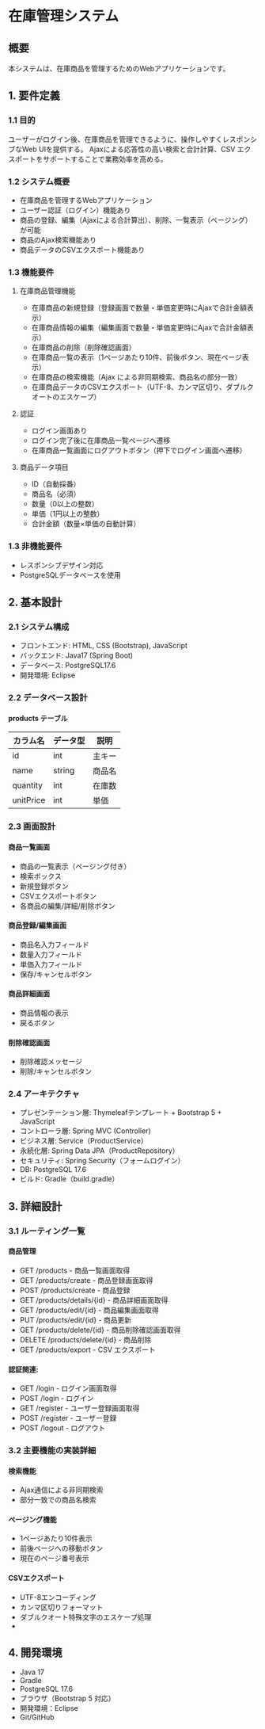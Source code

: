 # 在庫管理システム

## 概要
本システムは、在庫商品を管理するためのWebアプリケーションです。

## 1. 要件定義

### 1.1 目的
ユーザーがログイン後、在庫商品を管理できるように、操作しやすくレスポンシブなWeb UIを提供する。
Ajaxによる応答性の高い検索と合計計算、CSV エクスポートをサポートすることで業務効率を高める。

### 1.2 システム概要
- 在庫商品を管理するWebアプリケーション
- ユーザー認証（ログイン）機能あり
- 商品の登録、編集（Ajaxによる合計算出）、削除、一覧表示（ページング）が可能
- 商品のAjax検索機能あり
- 商品データのCSVエクスポート機能あり

### 1.3 機能要件
1. 在庫商品管理機能
   - 在庫商品の新規登録（登録画面で数量・単価変更時にAjaxで合計金額表示）
   - 在庫商品情報の編集（編集画面で数量・単価変更時にAjaxで合計金額表示）
   - 在庫商品の削除（削除確認画面）
   - 在庫商品一覧の表示（1ページあたり10件、前後ボタン、現在ページ表示）
   - 在庫商品の検索機能（Ajax による非同期検索、商品名の部分一致）
   - 在庫商品データのCSVエクスポート（UTF-8、カンマ区切り、ダブルクオートのエスケープ）

2. 認証
   - ログイン画面あり
   - ログイン完了後に在庫商品一覧ページへ遷移
   - 在庫商品一覧画面にログアウトボタン（押下でログイン画面へ遷移）
     
3. 商品データ項目
   - ID（自動採番）
   - 商品名（必須）
   - 数量（0以上の整数）
   - 単価（1円以上の整数）
   - 合計金額（数量×単価の自動計算）

### 1.3 非機能要件
- レスポンシブデザイン対応
- PostgreSQLデータベースを使用

## 2. 基本設計

### 2.1 システム構成
- フロントエンド: HTML, CSS (Bootstrap), JavaScript
- バックエンド: Java17 (Spring Boot)
- データベース: PostgreSQL17.6
- 開発環境: Eclipse

### 2.2 データベース設計

#### products テーブル
| カラム名 | データ型 | 説明 |
|----------|----------|------|
| id | int | 主キー |
| name | string | 商品名 |
| quantity | int | 在庫数 |
| unitPrice | int | 単価 |

### 2.3 画面設計
#### 商品一覧画面
*   商品の一覧表示（ページング付き）
*   検索ボックス
*   新規登録ボタン
*   CSVエクスポートボタン
*   各商品の編集/詳細/削除ボタン

#### 商品登録/編集画面
*   商品名入力フィールド
*   数量入力フィールド
*   単価入力フィールド
*   保存/キャンセルボタン

#### 商品詳細画面
*   商品情報の表示
*   戻るボタン

#### 削除確認画面
*   削除確認メッセージ
*   削除/キャンセルボタン

### 2.4  アーキテクチャ
- プレゼンテーション層: Thymeleafテンプレート + Bootstrap 5 + JavaScript
- コントローラ層: Spring MVC (Controller)
- ビジネス層: Service（ProductService）
- 永続化層: Spring Data JPA（ProductRepository）
- セキュリティ: Spring Security（フォームログイン）
- DB: PostgreSQL 17.6
- ビルド: Gradle（build.gradle）

## 3. 詳細設計

### 3.1 ルーティング一覧
#### 商品管理
- GET /products - 商品一覧画面取得 
- GET /products/create - 商品登録画面取得 
- POST /products/create - 商品登録 
- GET /products/details/{id} - 商品詳細画面取得
- GET /products/edit/{id} - 商品編集画面取得 
- PUT /products/edit/{id} - 商品更新 
- GET /products/delete/{id} - 商品削除確認画面取得 
- DELETE /products/delete/{id} - 商品削除
- GET  /products/export        - CSV エクスポート

#### 認証関連:
- GET  /login                     - ログイン画面取得
- POST /login                     - ログイン
- GET  /register                  - ユーザー登録画面取得
- POST /register                  - ユーザー登録
- POST /logout                    - ログアウト

### 3.2 主要機能の実装詳細
#### 検索機能
*   Ajax通信による非同期検索
*   部分一致での商品名検索

#### ページング機能
*   1ページあたり10件表示
*   前後ページへの移動ボタン
*   現在のページ番号表示

#### CSVエクスポート
*   UTF-8エンコーディング
*   カンマ区切りフォーマット
*   ダブルクオート特殊文字のエスケープ処理
*   

## 4. 開発環境
- Java 17
- Gradle
- PostgreSQL 17.6
- ブラウザ（Bootstrap 5 対応）
- 開発環境：Eclipse
- Git/GitHub

